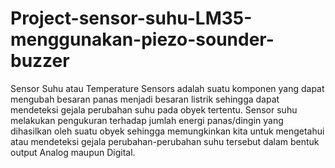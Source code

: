 # Project-sensor-suhu-LM35-menggunakan-piezo-sounder-buzzer
Sensor Suhu atau Temperature Sensors adalah suatu komponen yang dapat mengubah besaran panas menjadi besaran listrik sehingga dapat mendeteksi gejala perubahan suhu pada obyek tertentu. Sensor suhu melakukan pengukuran terhadap jumlah energi panas/dingin yang dihasilkan oleh suatu obyek sehingga memungkinkan kita untuk mengetahui atau mendeteksi gejala perubahan-perubahan suhu tersebut dalam bentuk output Analog maupun Digital.
